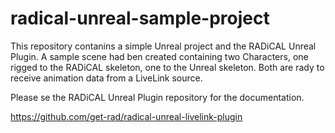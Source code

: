 # radical-unreal-sample-project

This repository contanins a simple Unreal project and the RADiCAL Unreal Plugin.
A sample scene had ben created containing two Characters, one rigged to the RADiCAL skeleton, one to the Unreal skeleton.
Both are rady to receive animation data from a LiveLink source.

Please se the RADiCAL Unreal Plugin repository for the documentation.

https://github.com/get-rad/radical-unreal-livelink-plugin